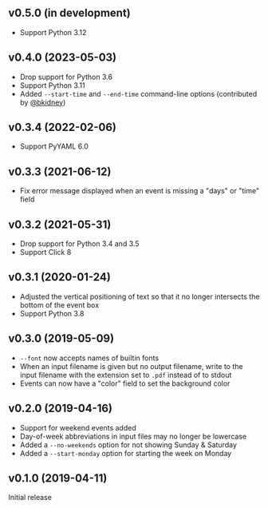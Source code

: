 v0.5.0 (in development)
-----------------------
- Support Python 3.12

v0.4.0 (2023-05-03)
-------------------
- Drop support for Python 3.6
- Support Python 3.11
- Added `--start-time` and `--end-time` command-line options
  (contributed by [@bkidney](https://github.com/bkidney))

v0.3.4 (2022-02-06)
-------------------
- Support PyYAML 6.0

v0.3.3 (2021-06-12)
-------------------
- Fix error message displayed when an event is missing a "days" or "time" field

v0.3.2 (2021-05-31)
-------------------
- Drop support for Python 3.4 and 3.5
- Support Click 8

v0.3.1 (2020-01-24)
-------------------
- Adjusted the vertical positioning of text so that it no longer intersects the
  bottom of the event box
- Support Python 3.8

v0.3.0 (2019-05-09)
-------------------
- `--font` now accepts names of builtin fonts
- When an input filename is given but no output filename, write to the input
  filename with the extension set to `.pdf` instead of to stdout
- Events can now have a "color" field to set the background color

v0.2.0 (2019-04-16)
-------------------
- Support for weekend events added
- Day-of-week abbreviations in input files may no longer be lowercase
- Added a `--no-weekends` option for not showing Sunday & Saturday
- Added a `--start-monday` option for starting the week on Monday

v0.1.0 (2019-04-11)
-------------------
Initial release
